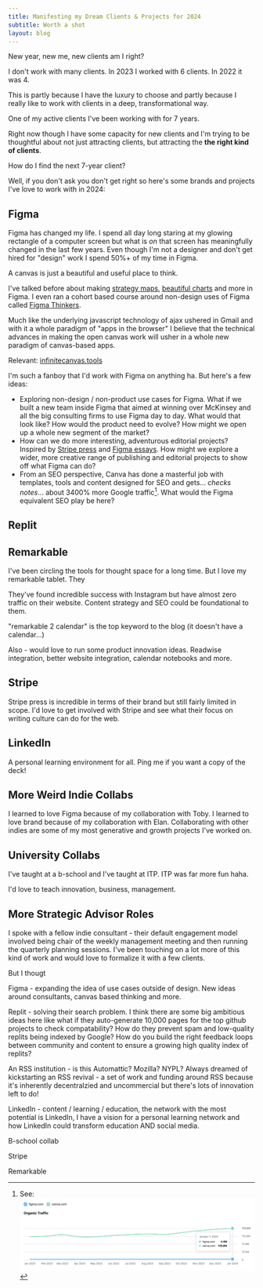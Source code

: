```yaml
---
title: Manifesting my Dream Clients & Projects for 2024
subtitle: Worth a shot
layout: blog
---
```


New year, new me, new clients am I right?

I don't work with many clients. In 2023 I worked with 6 clients. In 2022 it was 4.

This is partly because I have the luxury to choose and partly because I really like to work with clients in a deep, transformational way.

One of my active clients I've been working with for 7 years.

Right now though I have some capacity for new clients and I'm trying to be thoughtful about not just attracting clients, but attracting the **the right kind of clients**.

How do I find the next 7-year client?

Well, if you don't ask you don't get right so here's some brands and projects I've love to work with in 2024:

## Figma

Figma has changed my life. I spend all day long staring at my glowing rectangle of a computer screen but what is *on* that screen has meaningfully changed in the last few years. Even though I'm not a designer and don't get hired for "design" work I spend 50%+ of my time in Figma.

A canvas is just a beautiful and useful place to think.

I've talked before about making [strategy maps](https://tomcritchlow.com/2019/06/28/one-page-strategy/), [beautiful charts](https://twitter.com/tomcritchlow/status/1737153195237888061) and more in Figma. I even ran a cohort based course around non-design uses of Figma called [Figma Thinkers](https://figmathinkers.com/).

Much like the underlying javascript technology of ajax ushered in Gmail and with it a whole paradigm of "apps in the browser" I believe that the technical advances in making the open canvas work will usher in a whole new paradigm of canvas-based apps.

Relevant: [infinitecanvas.tools](https://infinitecanvas.tools/)

I'm such a fanboy that I'd work with Figma on anything ha. But here's a few ideas:

* Exploring non-design / non-product use cases for Figma. What if we built a new team inside Figma that aimed at winning over McKinsey and all the big consulting firms to use Figma day to day. What would that look like? How would the product need to evolve? How might we open up a whole new segment of the market?
* How can we do more interesting, adventurous editorial projects? Inspired by [Stripe press](https://press.stripe.com/) and [Figma essays](https://www.figma.com/file/IV5AGF2aV75vau327SUKSy/CRYPTO-PHILANTHROPY?node-id=0%3A1&utm_source=figmathinkers&utm_medium=email&utm_campaign=figma-thinkers-week-8-creative-figma-uses). How might we explore a wider, more creative range of publishing and editorial projects to show off what Figma can do?
* From an SEO perspective, Canva has done a masterful job with templates, tools and content designed for SEO and gets... *checks notes*... about 3400% more Google traffic[^figma]. What would the Figma equivalent SEO play be here?

[^figma]: See: ![](/images/2024-01-17-13-33-19.png)





## Replit



## Remarkable

I've been circling the tools for thought space for a long time. But I love my remarkable tablet. They 

They've found incredible success with Instagram but have almost zero traffic on their website. Content strategy and SEO could be foundational to them.

"remarkable 2 calendar" is the top keyword to the blog (it doesn't have a calendar...)

Also - would love to run some product innovation ideas. Readwise integration, better website integration, calendar notebooks and more.

## Stripe

Stripe press is incredible in terms of their brand but still fairly limited in scope. I'd love to get involved with Stripe and see what their focus on writing culture can do for the web.

## LinkedIn

A personal learning environment for all. Ping me if you want a copy of the deck!

## More Weird Indie Collabs

I learned to love Figma because of my collaboration with Toby. I learned to love brand because of my collaboration with Elan. Collaborating with other indies are some of my most generative and growth projects I've worked on.

## University Collabs

I've taught at a b-school and I've taught at ITP. ITP was far more fun haha.

I'd love to teach innovation, business, management.

## More Strategic Advisor Roles

I spoke with a fellow indie consultant - their default engagement model involved being chair of the weekly management meeting and then running the quarterly planning sessions. I've been touching on a lot more of this kind of work and would love to formalize it with a few clients.



But I thougt 

Figma - expanding the idea of use cases outside of design. New ideas around consultants, canvas based thinking and more.

Replit - solving their search problem. I think there are some big ambitious ideas here like what if they auto-generate 10,000 pages for the top github projects to check compatability? How do they prevent spam and low-quality replits being indexed by Google? How do you build the right feedback loops between community and content to ensure a growing high quality index of replits?

An RSS institution - is this Automattic? Mozilla? NYPL? Always dreamed of kickstarting an RSS revival - a set of work and funding around RSS because it's inherently decentralzied and uncommercial but there's lots of innovation left to do!

LinkedIn - content / learning / education, the network with the most potential is LinkedIn, I have a vision for a personal learning network and how LinkedIn could transform education AND social media.

B-school collab

Stripe

Remarkable
